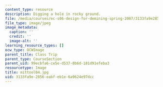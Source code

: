 ```yaml
---
content_type: resource
description: Digging a hole in rocky ground.
file: /media/courses/ec-s06-design-for-demining-spring-2007/3133fa9e2856eabfeb1e6a9624e97dcc_mittool04.jpg
file_type: image/jpeg
image_metadata:
  caption: ''
  credit: ''
  image-alt: ''
learning_resource_types: []
ocw_type: OCWImage
parent_title: Class Trip
parent_type: CourseSection
parent_uid: 99ecbfa6-ce5e-d537-8b6d-181d91efeba3
resourcetype: Image
title: mittool04.jpg
uid: 3133fa9e-2856-eabf-eb1e-6a9624e97dcc
---
```


